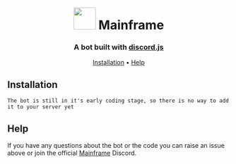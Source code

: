<h1 align="center">
  <a href="https://github.com/Satisfy4339/ARM"><img src="https://cdn.discordapp.com/attachments/1131146717140623380/1131503026478252052/mainframe.png" width="50" height="50"></a>
  Mainframe
</h1>

<h3 align="center">A bot built with <a href=https://github.com/discordjs/discord.js>discord.js</a></h3>

<p align="center">
  <a href="#installation">Installation</a>
  •
  <a href="#help">Help</a>
</p>

## Installation

    The bot is still in it's early coding stage, so there is no way to add it to your server yet

## Help

If you have any questions about the bot or the code you can raise an issue above or join the official [Mainframe](https://discord.gg/wbhT7Qgez5) Discord.